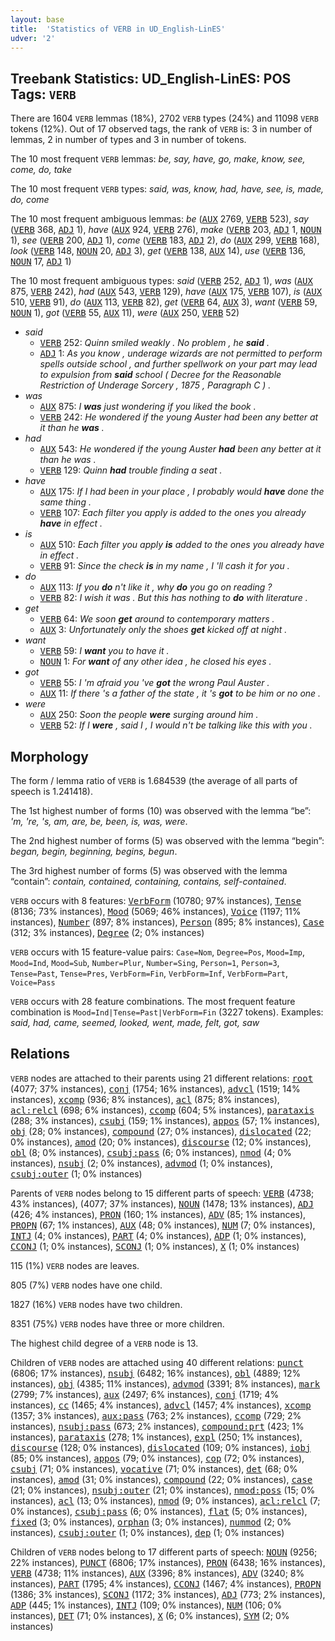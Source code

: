 ```yaml
---
layout: base
title:  'Statistics of VERB in UD_English-LinES'
udver: '2'
---
```


## Treebank Statistics: UD_English-LinES: POS Tags: `VERB`

There are 1604 `VERB` lemmas (18%), 2702 `VERB` types (24%) and 11098 `VERB` tokens (12%).
Out of 17 observed tags, the rank of `VERB` is: 3 in number of lemmas, 2 in number of types and 3 in number of tokens.

The 10 most frequent `VERB` lemmas: <em>be, say, have, go, make, know, see, come, do, take</em>

The 10 most frequent `VERB` types:  <em>said, was, know, had, have, see, is, made, do, come</em>

The 10 most frequent ambiguous lemmas: <em>be</em> (<tt><a href="en_lines-pos-AUX.html">AUX</a></tt> 2769, <tt><a href="en_lines-pos-VERB.html">VERB</a></tt> 523), <em>say</em> (<tt><a href="en_lines-pos-VERB.html">VERB</a></tt> 368, <tt><a href="en_lines-pos-ADJ.html">ADJ</a></tt> 1), <em>have</em> (<tt><a href="en_lines-pos-AUX.html">AUX</a></tt> 924, <tt><a href="en_lines-pos-VERB.html">VERB</a></tt> 276), <em>make</em> (<tt><a href="en_lines-pos-VERB.html">VERB</a></tt> 203, <tt><a href="en_lines-pos-ADJ.html">ADJ</a></tt> 1, <tt><a href="en_lines-pos-NOUN.html">NOUN</a></tt> 1), <em>see</em> (<tt><a href="en_lines-pos-VERB.html">VERB</a></tt> 200, <tt><a href="en_lines-pos-ADJ.html">ADJ</a></tt> 1), <em>come</em> (<tt><a href="en_lines-pos-VERB.html">VERB</a></tt> 183, <tt><a href="en_lines-pos-ADJ.html">ADJ</a></tt> 2), <em>do</em> (<tt><a href="en_lines-pos-AUX.html">AUX</a></tt> 299, <tt><a href="en_lines-pos-VERB.html">VERB</a></tt> 168), <em>look</em> (<tt><a href="en_lines-pos-VERB.html">VERB</a></tt> 148, <tt><a href="en_lines-pos-NOUN.html">NOUN</a></tt> 20, <tt><a href="en_lines-pos-ADJ.html">ADJ</a></tt> 3), <em>get</em> (<tt><a href="en_lines-pos-VERB.html">VERB</a></tt> 138, <tt><a href="en_lines-pos-AUX.html">AUX</a></tt> 14), <em>use</em> (<tt><a href="en_lines-pos-VERB.html">VERB</a></tt> 136, <tt><a href="en_lines-pos-NOUN.html">NOUN</a></tt> 17, <tt><a href="en_lines-pos-ADJ.html">ADJ</a></tt> 1)

The 10 most frequent ambiguous types:  <em>said</em> (<tt><a href="en_lines-pos-VERB.html">VERB</a></tt> 252, <tt><a href="en_lines-pos-ADJ.html">ADJ</a></tt> 1), <em>was</em> (<tt><a href="en_lines-pos-AUX.html">AUX</a></tt> 875, <tt><a href="en_lines-pos-VERB.html">VERB</a></tt> 242), <em>had</em> (<tt><a href="en_lines-pos-AUX.html">AUX</a></tt> 543, <tt><a href="en_lines-pos-VERB.html">VERB</a></tt> 129), <em>have</em> (<tt><a href="en_lines-pos-AUX.html">AUX</a></tt> 175, <tt><a href="en_lines-pos-VERB.html">VERB</a></tt> 107), <em>is</em> (<tt><a href="en_lines-pos-AUX.html">AUX</a></tt> 510, <tt><a href="en_lines-pos-VERB.html">VERB</a></tt> 91), <em>do</em> (<tt><a href="en_lines-pos-AUX.html">AUX</a></tt> 113, <tt><a href="en_lines-pos-VERB.html">VERB</a></tt> 82), <em>get</em> (<tt><a href="en_lines-pos-VERB.html">VERB</a></tt> 64, <tt><a href="en_lines-pos-AUX.html">AUX</a></tt> 3), <em>want</em> (<tt><a href="en_lines-pos-VERB.html">VERB</a></tt> 59, <tt><a href="en_lines-pos-NOUN.html">NOUN</a></tt> 1), <em>got</em> (<tt><a href="en_lines-pos-VERB.html">VERB</a></tt> 55, <tt><a href="en_lines-pos-AUX.html">AUX</a></tt> 11), <em>were</em> (<tt><a href="en_lines-pos-AUX.html">AUX</a></tt> 250, <tt><a href="en_lines-pos-VERB.html">VERB</a></tt> 52)


* <em>said</em>
  * <tt><a href="en_lines-pos-VERB.html">VERB</a></tt> 252: <em>Quinn smiled weakly . No problem , he <b>said</b> .</em>
  * <tt><a href="en_lines-pos-ADJ.html">ADJ</a></tt> 1: <em>As you know , underage wizards are not permitted to perform spells outside school , and further spellwork on your part may lead to expulsion from <b>said</b> school ( Decree for the Reasonable Restriction of Underage Sorcery , 1875 , Paragraph C ) .</em>
* <em>was</em>
  * <tt><a href="en_lines-pos-AUX.html">AUX</a></tt> 875: <em>I <b>was</b> just wondering if you liked the book .</em>
  * <tt><a href="en_lines-pos-VERB.html">VERB</a></tt> 242: <em>He wondered if the young Auster had been any better at it than he <b>was</b> .</em>
* <em>had</em>
  * <tt><a href="en_lines-pos-AUX.html">AUX</a></tt> 543: <em>He wondered if the young Auster <b>had</b> been any better at it than he was .</em>
  * <tt><a href="en_lines-pos-VERB.html">VERB</a></tt> 129: <em>Quinn <b>had</b> trouble finding a seat .</em>
* <em>have</em>
  * <tt><a href="en_lines-pos-AUX.html">AUX</a></tt> 175: <em>If I had been in your place , I probably would <b>have</b> done the same thing .</em>
  * <tt><a href="en_lines-pos-VERB.html">VERB</a></tt> 107: <em>Each filter you apply is added to the ones you already <b>have</b> in effect .</em>
* <em>is</em>
  * <tt><a href="en_lines-pos-AUX.html">AUX</a></tt> 510: <em>Each filter you apply <b>is</b> added to the ones you already have in effect .</em>
  * <tt><a href="en_lines-pos-VERB.html">VERB</a></tt> 91: <em>Since the check <b>is</b> in my name , I 'll cash it for you .</em>
* <em>do</em>
  * <tt><a href="en_lines-pos-AUX.html">AUX</a></tt> 113: <em>If you <b>do</b> n't like it , why <b>do</b> you go on reading ?</em>
  * <tt><a href="en_lines-pos-VERB.html">VERB</a></tt> 82: <em>I wish it was . But this has nothing to <b>do</b> with literature .</em>
* <em>get</em>
  * <tt><a href="en_lines-pos-VERB.html">VERB</a></tt> 64: <em>We soon <b>get</b> around to contemporary matters .</em>
  * <tt><a href="en_lines-pos-AUX.html">AUX</a></tt> 3: <em>Unfortunately only the shoes <b>get</b> kicked off at night .</em>
* <em>want</em>
  * <tt><a href="en_lines-pos-VERB.html">VERB</a></tt> 59: <em>I <b>want</b> you to have it .</em>
  * <tt><a href="en_lines-pos-NOUN.html">NOUN</a></tt> 1: <em>For <b>want</b> of any other idea , he closed his eyes .</em>
* <em>got</em>
  * <tt><a href="en_lines-pos-VERB.html">VERB</a></tt> 55: <em>I 'm afraid you 've <b>got</b> the wrong Paul Auster .</em>
  * <tt><a href="en_lines-pos-AUX.html">AUX</a></tt> 11: <em>If there 's a father of the state , it 's <b>got</b> to be him or no one .</em>
* <em>were</em>
  * <tt><a href="en_lines-pos-AUX.html">AUX</a></tt> 250: <em>Soon the people <b>were</b> surging around him .</em>
  * <tt><a href="en_lines-pos-VERB.html">VERB</a></tt> 52: <em>If I <b>were</b> , said I , I would n't be talking like this with you .</em>

## Morphology

The form / lemma ratio of `VERB` is 1.684539 (the average of all parts of speech is 1.241418).

The 1st highest number of forms (10) was observed with the lemma “be”: <em>'m, 're, 's, am, are, be, been, is, was, were</em>.

The 2nd highest number of forms (5) was observed with the lemma “begin”: <em>began, begin, beginning, begins, begun</em>.

The 3rd highest number of forms (5) was observed with the lemma “contain”: <em>contain, contained, containing, contains, self-contained</em>.

`VERB` occurs with 8 features: <tt><a href="en_lines-feat-VerbForm.html">VerbForm</a></tt> (10780; 97% instances), <tt><a href="en_lines-feat-Tense.html">Tense</a></tt> (8136; 73% instances), <tt><a href="en_lines-feat-Mood.html">Mood</a></tt> (5069; 46% instances), <tt><a href="en_lines-feat-Voice.html">Voice</a></tt> (1197; 11% instances), <tt><a href="en_lines-feat-Number.html">Number</a></tt> (897; 8% instances), <tt><a href="en_lines-feat-Person.html">Person</a></tt> (895; 8% instances), <tt><a href="en_lines-feat-Case.html">Case</a></tt> (312; 3% instances), <tt><a href="en_lines-feat-Degree.html">Degree</a></tt> (2; 0% instances)

`VERB` occurs with 15 feature-value pairs: `Case=Nom`, `Degree=Pos`, `Mood=Imp`, `Mood=Ind`, `Mood=Sub`, `Number=Plur`, `Number=Sing`, `Person=1`, `Person=3`, `Tense=Past`, `Tense=Pres`, `VerbForm=Fin`, `VerbForm=Inf`, `VerbForm=Part`, `Voice=Pass`

`VERB` occurs with 28 feature combinations.
The most frequent feature combination is `Mood=Ind|Tense=Past|VerbForm=Fin` (3227 tokens).
Examples: <em>said, had, came, seemed, looked, went, made, felt, got, saw</em>


## Relations

`VERB` nodes are attached to their parents using 21 different relations: <tt><a href="en_lines-dep-root.html">root</a></tt> (4077; 37% instances), <tt><a href="en_lines-dep-conj.html">conj</a></tt> (1754; 16% instances), <tt><a href="en_lines-dep-advcl.html">advcl</a></tt> (1519; 14% instances), <tt><a href="en_lines-dep-xcomp.html">xcomp</a></tt> (936; 8% instances), <tt><a href="en_lines-dep-acl.html">acl</a></tt> (875; 8% instances), <tt><a href="en_lines-dep-acl-relcl.html">acl:relcl</a></tt> (698; 6% instances), <tt><a href="en_lines-dep-ccomp.html">ccomp</a></tt> (604; 5% instances), <tt><a href="en_lines-dep-parataxis.html">parataxis</a></tt> (288; 3% instances), <tt><a href="en_lines-dep-csubj.html">csubj</a></tt> (159; 1% instances), <tt><a href="en_lines-dep-appos.html">appos</a></tt> (57; 1% instances), <tt><a href="en_lines-dep-obj.html">obj</a></tt> (28; 0% instances), <tt><a href="en_lines-dep-compound.html">compound</a></tt> (27; 0% instances), <tt><a href="en_lines-dep-dislocated.html">dislocated</a></tt> (22; 0% instances), <tt><a href="en_lines-dep-amod.html">amod</a></tt> (20; 0% instances), <tt><a href="en_lines-dep-discourse.html">discourse</a></tt> (12; 0% instances), <tt><a href="en_lines-dep-obl.html">obl</a></tt> (8; 0% instances), <tt><a href="en_lines-dep-csubj-pass.html">csubj:pass</a></tt> (6; 0% instances), <tt><a href="en_lines-dep-nmod.html">nmod</a></tt> (4; 0% instances), <tt><a href="en_lines-dep-nsubj.html">nsubj</a></tt> (2; 0% instances), <tt><a href="en_lines-dep-advmod.html">advmod</a></tt> (1; 0% instances), <tt><a href="en_lines-dep-csubj-outer.html">csubj:outer</a></tt> (1; 0% instances)

Parents of `VERB` nodes belong to 15 different parts of speech: <tt><a href="en_lines-pos-VERB.html">VERB</a></tt> (4738; 43% instances),  (4077; 37% instances), <tt><a href="en_lines-pos-NOUN.html">NOUN</a></tt> (1478; 13% instances), <tt><a href="en_lines-pos-ADJ.html">ADJ</a></tt> (426; 4% instances), <tt><a href="en_lines-pos-PRON.html">PRON</a></tt> (160; 1% instances), <tt><a href="en_lines-pos-ADV.html">ADV</a></tt> (85; 1% instances), <tt><a href="en_lines-pos-PROPN.html">PROPN</a></tt> (67; 1% instances), <tt><a href="en_lines-pos-AUX.html">AUX</a></tt> (48; 0% instances), <tt><a href="en_lines-pos-NUM.html">NUM</a></tt> (7; 0% instances), <tt><a href="en_lines-pos-INTJ.html">INTJ</a></tt> (4; 0% instances), <tt><a href="en_lines-pos-PART.html">PART</a></tt> (4; 0% instances), <tt><a href="en_lines-pos-ADP.html">ADP</a></tt> (1; 0% instances), <tt><a href="en_lines-pos-CCONJ.html">CCONJ</a></tt> (1; 0% instances), <tt><a href="en_lines-pos-SCONJ.html">SCONJ</a></tt> (1; 0% instances), <tt><a href="en_lines-pos-X.html">X</a></tt> (1; 0% instances)

115 (1%) `VERB` nodes are leaves.

805 (7%) `VERB` nodes have one child.

1827 (16%) `VERB` nodes have two children.

8351 (75%) `VERB` nodes have three or more children.

The highest child degree of a `VERB` node is 13.

Children of `VERB` nodes are attached using 40 different relations: <tt><a href="en_lines-dep-punct.html">punct</a></tt> (6806; 17% instances), <tt><a href="en_lines-dep-nsubj.html">nsubj</a></tt> (6482; 16% instances), <tt><a href="en_lines-dep-obl.html">obl</a></tt> (4889; 12% instances), <tt><a href="en_lines-dep-obj.html">obj</a></tt> (4385; 11% instances), <tt><a href="en_lines-dep-advmod.html">advmod</a></tt> (3391; 8% instances), <tt><a href="en_lines-dep-mark.html">mark</a></tt> (2799; 7% instances), <tt><a href="en_lines-dep-aux.html">aux</a></tt> (2497; 6% instances), <tt><a href="en_lines-dep-conj.html">conj</a></tt> (1719; 4% instances), <tt><a href="en_lines-dep-cc.html">cc</a></tt> (1465; 4% instances), <tt><a href="en_lines-dep-advcl.html">advcl</a></tt> (1457; 4% instances), <tt><a href="en_lines-dep-xcomp.html">xcomp</a></tt> (1357; 3% instances), <tt><a href="en_lines-dep-aux-pass.html">aux:pass</a></tt> (763; 2% instances), <tt><a href="en_lines-dep-ccomp.html">ccomp</a></tt> (729; 2% instances), <tt><a href="en_lines-dep-nsubj-pass.html">nsubj:pass</a></tt> (673; 2% instances), <tt><a href="en_lines-dep-compound-prt.html">compound:prt</a></tt> (423; 1% instances), <tt><a href="en_lines-dep-parataxis.html">parataxis</a></tt> (278; 1% instances), <tt><a href="en_lines-dep-expl.html">expl</a></tt> (250; 1% instances), <tt><a href="en_lines-dep-discourse.html">discourse</a></tt> (128; 0% instances), <tt><a href="en_lines-dep-dislocated.html">dislocated</a></tt> (109; 0% instances), <tt><a href="en_lines-dep-iobj.html">iobj</a></tt> (85; 0% instances), <tt><a href="en_lines-dep-appos.html">appos</a></tt> (79; 0% instances), <tt><a href="en_lines-dep-cop.html">cop</a></tt> (72; 0% instances), <tt><a href="en_lines-dep-csubj.html">csubj</a></tt> (71; 0% instances), <tt><a href="en_lines-dep-vocative.html">vocative</a></tt> (71; 0% instances), <tt><a href="en_lines-dep-det.html">det</a></tt> (68; 0% instances), <tt><a href="en_lines-dep-amod.html">amod</a></tt> (31; 0% instances), <tt><a href="en_lines-dep-compound.html">compound</a></tt> (22; 0% instances), <tt><a href="en_lines-dep-case.html">case</a></tt> (21; 0% instances), <tt><a href="en_lines-dep-nsubj-outer.html">nsubj:outer</a></tt> (21; 0% instances), <tt><a href="en_lines-dep-nmod-poss.html">nmod:poss</a></tt> (15; 0% instances), <tt><a href="en_lines-dep-acl.html">acl</a></tt> (13; 0% instances), <tt><a href="en_lines-dep-nmod.html">nmod</a></tt> (9; 0% instances), <tt><a href="en_lines-dep-acl-relcl.html">acl:relcl</a></tt> (7; 0% instances), <tt><a href="en_lines-dep-csubj-pass.html">csubj:pass</a></tt> (6; 0% instances), <tt><a href="en_lines-dep-flat.html">flat</a></tt> (5; 0% instances), <tt><a href="en_lines-dep-fixed.html">fixed</a></tt> (3; 0% instances), <tt><a href="en_lines-dep-orphan.html">orphan</a></tt> (3; 0% instances), <tt><a href="en_lines-dep-nummod.html">nummod</a></tt> (2; 0% instances), <tt><a href="en_lines-dep-csubj-outer.html">csubj:outer</a></tt> (1; 0% instances), <tt><a href="en_lines-dep-dep.html">dep</a></tt> (1; 0% instances)

Children of `VERB` nodes belong to 17 different parts of speech: <tt><a href="en_lines-pos-NOUN.html">NOUN</a></tt> (9256; 22% instances), <tt><a href="en_lines-pos-PUNCT.html">PUNCT</a></tt> (6806; 17% instances), <tt><a href="en_lines-pos-PRON.html">PRON</a></tt> (6438; 16% instances), <tt><a href="en_lines-pos-VERB.html">VERB</a></tt> (4738; 11% instances), <tt><a href="en_lines-pos-AUX.html">AUX</a></tt> (3396; 8% instances), <tt><a href="en_lines-pos-ADV.html">ADV</a></tt> (3240; 8% instances), <tt><a href="en_lines-pos-PART.html">PART</a></tt> (1795; 4% instances), <tt><a href="en_lines-pos-CCONJ.html">CCONJ</a></tt> (1467; 4% instances), <tt><a href="en_lines-pos-PROPN.html">PROPN</a></tt> (1386; 3% instances), <tt><a href="en_lines-pos-SCONJ.html">SCONJ</a></tt> (1172; 3% instances), <tt><a href="en_lines-pos-ADJ.html">ADJ</a></tt> (773; 2% instances), <tt><a href="en_lines-pos-ADP.html">ADP</a></tt> (445; 1% instances), <tt><a href="en_lines-pos-INTJ.html">INTJ</a></tt> (109; 0% instances), <tt><a href="en_lines-pos-NUM.html">NUM</a></tt> (106; 0% instances), <tt><a href="en_lines-pos-DET.html">DET</a></tt> (71; 0% instances), <tt><a href="en_lines-pos-X.html">X</a></tt> (6; 0% instances), <tt><a href="en_lines-pos-SYM.html">SYM</a></tt> (2; 0% instances)

